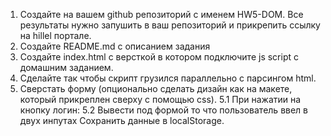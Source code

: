 1. Создайте на вашем github репозиторий с именем HW5-DOM. Все результаты нужно запушить в ваш репозиторий и прикрепить ссылку на hillel портале.
2. Создайте README.md с описанием задания
3. Создайте index.html с версткой в котором подключите js script с домашним заданием.
4. Сделайте так чтобы скрипт грузился параллельно с парсингом html.
5. Сверстать форму (опционально сделать дизайн как на макете, который прикреплен сверху с помощью css).
   5.1 При нажатии на кнопку логин:
   5.2 Вывести под формой то что пользователь ввел в двух инпутах
   Сохранить данные в localStorage.
